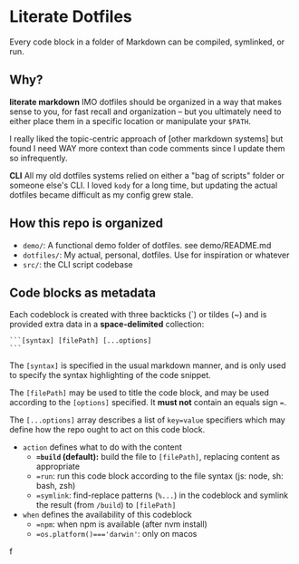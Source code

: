 # Literate Dotfiles

Every code block in a folder of Markdown can be compiled, symlinked, or run.

## Why?

**literate markdown** IMO dotfiles should be organized in a way that makes sense to you, for fast recall and organization – but you ultimately need to either place them in a specific location or manipulate your `$PATH`.

I really liked the topic-centric approach of [other markdown systems] but found I need WAY more context than code comments since I update them so infrequently.

**CLI** All my old dotfiles systems relied on either a "bag of scripts" folder or someone else's CLI. I loved `kody` for a long time, but updating the actual dotfiles became difficult as my config grew stale.

## How this repo is organized

- `demo/`: A functional demo folder of dotfiles. see demo/README.md
- `dotfiles/`: My actual, personal, dotfiles. Use for inspiration or whatever
- `src/`: the CLI script codebase

## Code blocks as metadata

Each codeblock is created with three backticks (`) or tildes (~) and is provided extra data in a **space-delimited** collection:

    ```[syntax] [filePath] [...options]
    ```

The `[syntax]` is specified in the usual markdown manner, and is only used to specify the syntax highlighting of the code snippet.

The `[filePath]` may be used to title the code block, and may be used according to the `[options]` specified. It **must not** contain an equals sign `=`.

The `[...options]` array describes a list of `key=value` specifiers which may define how the repo ought to act on this code block.

- `action` defines what to do with the content
  - **`=build` (default):** build the file to `[filePath]`, replacing content as appropriate
  - `=run`: run this code block according to the file syntax (js: node, sh: bash, zsh)
  - `=symlink`: find-replace patterns (`%...`) in the codeblock and symlink the result (from `/build`) to `[filePath]`
- `when` defines the availability of this codeblock
  - `=npm`: when npm is available (after nvm install)
  - `=os.platform()==='darwin'`: only on macos

[literate markdown]: http://www.literateprogramming.com/knuthweb.pdf

f
